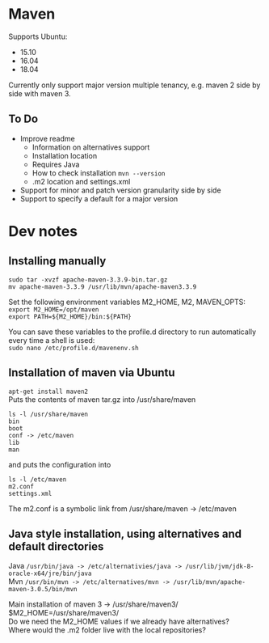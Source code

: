 # Maven
Supports Ubuntu:
 * 15.10
 * 16.04
 * 18.04  

Currently only support major version multiple tenancy, e.g. maven 2 side by side with maven 3.
## To Do
* Improve readme
    * Information on alternatives support
    * Installation location
    * Requires Java
    * How to check installation `mvn --version`
    * .m2 location and settings.xml
* Support for minor and patch version granularity side by side
* Support to specify a default for a major version

# Dev notes
## Installing manually  
`sudo tar -xvzf apache-maven-3.3.9-bin.tar.gz`  
`mv apache-maven-3.3.9 /usr/lib/mvn/apache-maven3.3.9`  

Set the following environment variables M2_HOME, M2, MAVEN_OPTS:
`export M2_HOME=/opt/maven`  
`export PATH=${M2_HOME}/bin:${PATH}`  

You can save these variables to the profile.d directory to run automatically every time a shell is used:  
`sudo nano /etc/profile.d/mavenenv.sh`  

## Installation of maven via Ubuntu
`apt-get install maven2`  
Puts the contents of maven tar.gz into /usr/share/maven
```
ls -l /usr/share/maven
bin
boot
conf -> /etc/maven
lib
man
```
and puts the configuration into 
```
ls -l /etc/maven
m2.conf
settings.xml
```
The m2.conf is a symbolic link from /usr/share/maven -> /etc/maven

## Java style installation, using alternatives and default directories
Java `/usr/bin/java -> /etc/alternativies/java -> /usr/lib/jvm/jdk-8-oracle-x64/jre/bin/java`  
Mvn `/usr/bin/mvn -> /etc/alternatives/mvn -> /usr/lib/mvn/apache-maven-3.0.5/bin/mvn`  

Main installation of maven 3 -> /usr/share/maven3/  
$M2_HOME=/usr/share/maven3/  
Do we need the M2_HOME values if we already have alternatives?  
Where would the .m2 folder live with the local repositories?  